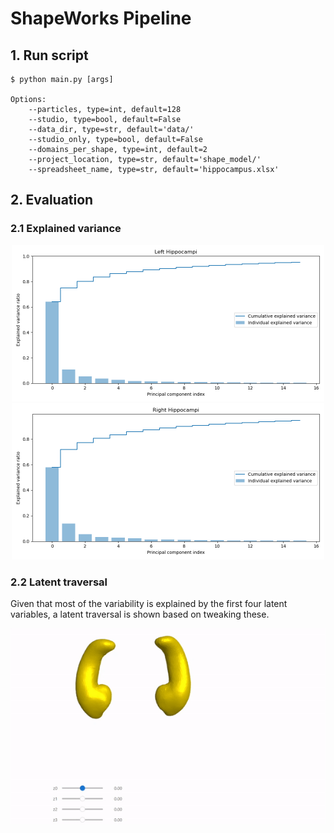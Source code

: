 # ShapeWorks Pipeline

## 1. Run script

```console
$ python main.py [args]

Options:
    --particles, type=int, default=128
    --studio, type=bool, default=False
    --data_dir, type=str, default='data/'
    --studio_only, type=bool, default=False
    --domains_per_shape, type=int, default=2
    --project_location, type=str, default='shape_model/'
    --spreadsheet_name, type=str, default='hippocampus.xlsx'    
```

## 2. Evaluation

### 2.1 Explained variance

<p align="center">
  <img src="./figures/left_hippo.png" width="500" />
  <img src="./figures/right_hippo.png" width="500" /> 
</p>

### 2.2 Latent traversal

Given that most of the variability is explained by the first four latent variables, a latent traversal is shown based on tweaking these. 

<p align="center">
  <img src="./figures/latent_traversal.gif" width="750" /> 
</p>